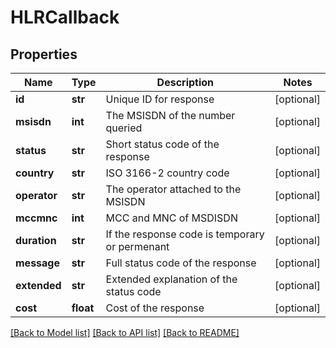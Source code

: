 # HLRCallback

## Properties
Name | Type | Description | Notes
------------ | ------------- | ------------- | -------------
**id** | **str** | Unique ID for response | [optional] 
**msisdn** | **int** | The MSISDN of the number queried | [optional] 
**status** | **str** | Short status code of the response | [optional] 
**country** | **str** | ISO 3166-2 country code | [optional] 
**operator** | **str** | The operator attached to the MSISDN | [optional] 
**mccmnc** | **int** | MCC and MNC of MSDISDN | [optional] 
**duration** | **str** | If the response code is temporary or permenant | [optional] 
**message** | **str** | Full status code of the response | [optional] 
**extended** | **str** | Extended explanation of the status code | [optional] 
**cost** | **float** | Cost of the response | [optional] 

[[Back to Model list]](../README.md#documentation-for-models) [[Back to API list]](../README.md#documentation-for-api-endpoints) [[Back to README]](../README.md)


